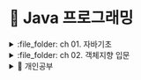 # 📝 Java 프로그래밍

<details>
<summary> :file_folder: ch 01. 자바기초 </summary>
<div markdown="1">
  
  ## 📖 자바 프로그래밍 시작
  ### 💡 프로그래밍이란
  - 프로그래밍: 컴픁가 일을 수행하도록 프로그래밍 언어로 명령어 집합(프로그램)을 만드는 일
  - 컴파일: 프로그래밍 언어를 컴퓨터가 실행 가능한 기계어로 만드는 일
  - 컴파일러: 기계어로 바꾸어 주는 프로그램(ex. 자바 컴파일러.gcc)
  ### 💡 자바프로그래밍의 특징
  - 플랫폼에 영향을 받지 않으므로 다양한 환경에서 사용할 수 있다.
  - 객체 지향 언어이기 때문에 유지보수가 쉽고 확장성이 좋다.
  - 프로그램이 안정적이다.
  - 풍부한 기능이 제공되는 오픈 소스이다.
  ### 💡 객체 지향 프로그래밍이 무엇인가?
  - 프로그램의 구현을 시간의 흐름순이 아닌 객체간의 관계와 협력을 기반으로 프로그램 하는 것
  - Object oriented programming(OOP) 이라고 함
  - 사용 하는 언어: Java, C++, C#, Python, Javascript 등 다수

  ## :book: 변하지 않는 상수와 리터럴, 변수의 형 변환
  ### 💡 상수(constant) 선언하기
  - 상수는 변하지 않는 수
  - ```final``` 예약어를 사용하여 선언
  - 상수를 사용하면 변하지 않는 값을 반복하여 사용할 때 의미있는 문자로 인식하기 쉽고 변하더라도 선언한 부분만 변경하면 되므로 여러부분을 수정할 필요가 없다.
  
  ```java
  package ch10;

  public class ConstantTest{
    public static void main(String[] args){

      final int MAX_NUM = 100;
      final int MIN_NUM;

      MIN_NUM = 0;

      System.out.println(MAX_NUM);
      System.out.println(MIN_NUM);
    }
  }
  ```

  ### 💡 형변환
  - 서로 다른 자료형 간에 연산등의 수행을 위해 하나의 자료형으로 통일하는 것
  - 묵시적 형 변환(explicit type conversion, 자동 현변환)과 명시적 형 변환(implicit tpye conversion, 강제 형변환)이 있음
  - 바이트 크기가 작은 자료형에서 큰 자료형으로 형 변환은 자동으로 이루어 짐
  - 덜 정밀한 자료형(정수)에서 더 정밀한 자료형(실수)으로 형 변환은 자동으로 이루어 짐
  
  ```java
  package ch10;

    public class TypeConversionTest {
    public static void main(String[] args){

      double dNum = 1.2;
      float fNum = 0.9F;

      int iNum1 = (int)dNum + (int)fNum;
      int iNum2 = (int)(dNum + fNum);

      System.out.println(iNum1);
      System.out.println(iNum2);
    }
  }
  ```
  ## 📖 연산자 
  ### 💡 대입연산자 (assignment operator)
  - 변수에 다른 변수나 값을 대입하는 연산자
  - 이항 연산자 중 우선 순위가 가장 낮은 연산자들
  - 왼족 변수 = 오른쪽 변수

  ### 💡 부호 연산자
  - 단항 연산자
  - 변수의 부호를 유지하거나 바꿈
  - 실제 변수의 부호가 변하려면 대입 연산자를 사용해야함

  ### 💡 산술 연산자
  - 사칙 연산자

  | 연산자 | 기능 | 연산 예  |
  | :--: | -- | -- |
  | + | 두 항을 더한다. | 1+2  |
  | - | 앞에 있는 항에서 뒤에 있는 항을 뺀다. | 1-2  |
  | * | 두 항을 곱한다. | 1*2  |
  | / | 앞에 있는 항에서 뒤에 있는 항을 나우어 몫을 구한다. | 4/3  |
  | % | 앞에 있는 항에서 뒤에 있는 항을 나우어 나머지를 구한다. | 4%3  |

  ### 💡 논리 연산자
  - 관계 연산자와 혼합하여 많이 사용됨
  | 연산자 | 기능 | 연산 예  |
  | :--: | -- | -- |
  | && (논리곱) | 두 항이 모두 참인 경우에만 결과 값이 참이다. | booleanval = (5 > 3) && (5 > 2); |
  | (논리합) | 두 항 중 하나의 항만 참이면 결과 값은 참이다. | booleanval = (5 > 3) || (5 < 2); |
  | ! (부정) | 단항 연산자이다. 참인 경우는 거짓으로 바꾸고, 거짓인 경우 참으로 바꾼다. | booleanval = !(5 > 3); |

  ### 💡 조건 연산자
  - 삼항 연산자
  - 조건식의 결과가 true인 경우와 거짓은 경우에 따라 다른 결과가 수행됨
  - if 문을 간단히 표현할 때 사용할 수 있음
  | 연산자 | 기능 | 연산 예  |
  | :--: | -- | -- |
  | 조건식 ? 결과1 : 결과2 | 조건식이 참이면 결과1, 조건식이 거짓이면 결과2가 선택된다. | int num = (5 > 3) ? 10 : 20; |

  ### 💡 비트 연산자
  - 대입연산자와 다른 연산자가 함께 쓰임

  | 연산자 | 기능 | 연산 예  |
  | :--: | -- | -- |
  | ~ | 비트의 반전(1의 보수) | a = ~a; |
  | & | 비트 단위 AND | 1 & 1 1반환 그 외는 0 |
  | (세로) | 비트 단위 OR | 0|0 0반환 그 외는 1 |
  | ^ | 비트 단위 XOP | 두개의 비트가 서로 다른 경우에 1을 반환 |
  | << | 왼쪽 shift | a<<2 변수 a를 2비트 만큼 왼쪽으로 이동 |
  | << | 오른쪽 shift | a>>2 변수 a를 2비트 만큼 오른쪽으로 이동 |
  
  ## 📖 조건문

  ### 💡 if 문 (만약에... 라면)
  - 주어진 조건에 따라 다른 실행이 이루어 지도록 구현
  ### 💡 switch-case 문
  - 비교 조건이 특정 값이나 문자열인 경우 사용
  - break 문을 사용하여 각 조건이 만족되면 switch 블럭을 빠져나오도록 함
  ```java
  package ch16;

  import java.util.Scanner;

  public class SwitchCaseTest {
    public static void main(String[] args){

      Scanner sc = new Scanner(System.in);
      int month = sc.nextInt();

      int day;
      switch(month){
        case 1, 3, 5, 7, 8, 10, 12 ->
          day = 31;
        case 2 ->
          day = 28;
        case 4, 6, 9, 11 ->
          day = 30;
        default -> {
          System.out.println("존재하지 않는 달 입니다.");
          day = -1;
        }
      }

     System.out.println(month + "월은 " + day + "일 입니다.");
    }
  }
  ```

  ```java
  package ch16;

  import java.util.Scanner;

  public class SwitchCaseTest {
    public static void main(String[] args){

      Scanner sc = new Scanner(System.in);
      int month = sc.nextInt();

      int day = switch(month){
        case 1, 3, 5, 7, 8, 10, 12 ->
          31;
        case 2 ->
          28;
        case 4, 6, 9, 11 ->
          30;
        default -> {
          System.out.println("존재하지 않는 달 입니다.");
          yield -1;
        }
      }

     System.out.println(month + "월은 " + day + "일 입니다.");
    }
  }
  ```
  
  ## 📖 반복문 

  ### 💡 while 문
  - 주어진 조건에 맞는 동안 지정된 수행문을 반복적으로 수행하는 제어문
  - 조건이 맞지 않으면 반복하던 수행을 멈추게 됨
  - 조건은 주로 반복 횟수나 값을 비교의 결과에 따라 true, false 판단됨

  ```java
  package ch18;

  import java.util.Scanner;

  public class WhileTest {
    public static void main(String[] args){

      Scanner sc = new Scanner(System.in);
      int input;
      int sum = 0;

      input = sc.nextInt();
      while(input != 0){
        sum += input;
        input = sc.nextInt();
      }

      System.out.println(sum);
    }
  }
  ``` 

  ### 💡 do - while 문
  - while문은 조건을 먼저 체크하고 반복 수행이 된다면, do-while문은 조건에 상관 없이 한번 수행하고 나서 조건을 체크

  ```java
  package ch18;

  import java.util.Scanner;

  public class WhileTest {
    public static void main(String[] args){

      Scanner sc = new Scanner(System.in);
      int input;
      int sum = 0;

      do{
        input = sc.nextInt();
        sum += input;
      }while(input != 0);

      System.out.println(sum);
    }
  }
  ``` 

  ## 📖 중간에 멈추는 break문, 무시하고 계속 진행하는 continue문
  ### 💡 break문 사용하기
  - 감싸고 있는 제어문의 블록을 빠져 나오는 기능 (Switch문 에서도 사용)
  - 반복문에서는 주로 조건문(if)와 같이 사용하여 조건에 해당되는 경우 반복수행을 멈추고 반복문 외부로 수행이 이동
  - 여러 반복문이 중첩되어 있는 경우엔 break 문이 포함되어 있는 반복문만 빠져 나옴
  ```java
  package ch21;

  public class BreakTest {
  
    public static void main(String[] args){
  
      int sum = 0;
      int num;
      for(num = 1; num++) {
        sum += num;
        if(sum >= 100)
          break;
      }
  
      System.out.println(sum);
      System.out.println(num);
    }
  }
  ```
  
  ### 💡 continue 문 사용하기
  - 반복문 내부에서 조건문(if)와 같이 사용하며, 조건이 맞는 경우 (true 이면) 이후 반복문 블럭 내부의 다른 수행문들을 수행하지 않음
  ```java
  // 1부터 100까지 숫자 중 3의 배수를 출력하는 코드
  
  package ch21;

  public class ContinueTest {
  
    public static void main(String[] args){
  
      int num;
      for(num = 1; num <= 100; num++) {
       
        if((num % 3) !=0) continue;
                             
        System.out.println(num);
      }
  
    }
  }
  ```
</div>
</details>

<details>
  <summary> :file_folder: ch 02. 객체지향 입문 </summary>
  <div markdown="1">
    
 ## 📖 객체와 객체지향 프로그래밍
 ### 💡 객체 (object)
 - 의사나 행위가 미치는 대상 (사전적 의미)
 - 구체적, 추상적 데이터의 단위 (학생, 회원, 생산, 주문, 배송)
 ### 💡 객체 지향 프로그램 구현 방법
 1. 객체를 정의한다.
 2. 각 객체가 제공하는 기능들을 구현한다.
 3. 각 객체가 제공하는 기능들 간의 솥ㅇ(메세지 전달)을 통하여 객체간의 협력을 구현한다.
 ## ✏️ 생활 속에서 객체를 찾아 클래스 구현해보기
 ### 💡 클래스는 객체의 청사진이다.
  - 객체의 속성은 클래스의 멤버 변수(member variable)로 선언한다.
  - 학생 클래스
  ```java
  public class Student {
      int studentNumber;
      String studentName;
      int majorCode;
      String majorName;
      int grade;
  }
  ```
  - 주문 클래스
  ```java
  public class Oreder {
      int orderId;
      String buyerId;
      String sellerId;
      int productId;
      String orderDate;
  }
  ```
  ### 💡 객체 지향 프로그램을 구현할 때는
  - 객체를 정의한다.
  - 각 객체의 속성을 멤버 변수로 역할을 메서드로 구현한다.
  - 각 객체간의 협력을 구현한다.
  ### 💡 클래스 코딩
  - 클래스는 대문자로 시작하는 것이 좋다.
  - java 파일 하나에 클래스는 여러 개가 있을 수 있지만, public 클래스는 하나이고, public 클래스와 java 파일의 이름은 동일하다.
  - cannel notation 방식으로 하는 것이 좋다.
    
  ## 📖 함수와 메서드
  ### 💡 함수 (function)
  - 하나의 기능을 수행하는 일련의 코드
  - 구현된 함수는 호출하여 사용하고 호출된 함수는 기능이 끝나면 제어가 반환된다.
  - 함수로 구현된 하나의 기능은 여러 곳에서 동일한 방식으로 호출되어 사용될 수 있다.
  ### 💡 함수 정의하기
  ```java
    int add(int num1, int num2) { 
    // 반환값에 대한 데이터 타입: int 함수명()
    // 반환을 안하는 경우: void 함수명()
      int result;
      result = num1 + num2;
      return result;
    }
  ```
 ### 💡 함수 예제
 ```java
  package ch03;
    public class FunctionTest {
    
        public static int addNaum(int num1, int num2) {

          int result;
          result = num1 + num2;
          return result;

        }

        public statuc void sayHello(string greeting) {

          System.out.println(greeting);

        }

        public statuc int clacSum() {
          int sum = 0;
          int i;

          for(i = 0; i <= 100; i++) {
            sum+=1;
          }

          return sum;
        }

         public static void main(String[] args) {

           int n1 = 10;
           int n2 = 20;

           int total = addNum(n1, n2);
           System.out.println(total);

           sayHello("안녕하세요");

           total = calcSum();
           System.out.println(total);

         }
     }
 ```
 ### 💡 함수 호출과 스택 메모리
 - 스택: 함수가 호출될 때 지역 변수들이 사용하는 메모리
 - 함수의 수행이 끝나면 자동으로 반환되는 메모리

 ### 💡 메서드 (method)
 - 객체의 기능을 구현하기 위해 클래스 내부에 구현되는 함수
 - 멤버 함수(member function)이라고 함
 - 메서드를 구현함으로써 객체의 기능이 구현됨
 - 메서드의 이름은 그 객체를 사용하는 객체(클라이언트)에 맞게 짓는 것이 좋음
                             
 ## 📖 멤버변수, 메서드 구현
 ### 💡 학생 클래스를 정의하고 이를 사용해보자
 - 학생 클래스의 속성을 멤버 변수로 선언하고 메서드를 구현
 ```java
    public class Student {
                             
        public int studentID;
        public String studentName;
        public String address;

        public void showStudentInfo() {
            Sustem.out.println(studentID + "학번 학생의 이름은" studentName + "이고, 주소는" + address + "입니다.");
        }

        public String getStudentName() {
            return studentName;
        }
                             
        public String setStudentName(String name) {
            studentName = name;
        }
    }
                             
     public class StudentTest {

         public static void main(String[] args) {

             Student studentLee = new Student(); // 생성자
             // 생성된 객체 studentLee: 인스턴스

             // 참조변수를 이용하여 호출
             studentLee.studentID = 12345; 
             studentLee.setStudentName("Lee");
             studentLee.address = "서울 강남구";
             // 힙이라는 동적 메모리에 데이터를 저장

             studentLee.showStudentInfo();

     }
                             
                             
 ```
                             
 ## 📖 인스턴스 생성과 힙 메모리
 ### 💡 인스턴스 (instance)
 - 클래스는 객체의 속성을 정의하고, 기능을 구현하여 만들어 놓은 코드 상태
 - 실제 클래스 기반으로 생성된 객체(인스턴스)는 각각 다른 멤버 변수값을 가지게 됨
 - new 키워드를 사용하여 인스턴스 생성
 ### 💡 힙 메모리
 - 생성된 인스턴스는 동적 메모리(heap memory)에 할당됨
 - C나 C++ 언어에서는 사용한 동적 메모리를 프로그래머가 해제 시켜야함 (free()나 delete 이용)
 - 자바에서 Garbage Collector 가 주기적으로 사용하지 않는 메모리를 수거
 - 하나의 클래스로 부터 여러개의 인스턴스가 생성되고 각각 다른 메모리 주소를 가지게 됨
 ### 💡 참조 변수, 참조 값
 ```java
                             
    Student studentLee = new Student();
    studentLee.studentName = "홍길동";

    System.out.println(studentLee);
                             
 ```
 ### 💡 용어정리
 - 객체: 객체 지향 프로그램의 대상, 생성된 인스턴스
 - 클래스: 객체를 프로그래밍 하리 위해 코드로 정의해 놓은 상태
 - 인스턴스: new 키워드를 사용하여 클래스를 메모리에 생성한 상태
 - 멤버 변수: 클래스의 속성, 특성
 - 메서드: 멤버 변수를 이용하여 클래싀 기능을 구현한 함수
 - 참조변수: 메모리에 생성된 인스턴스를 가리키는 변수
 - 참조 값: 생성된 인스턴스의 메모리 주소 값
                             
 ## 📖 생성자 (constructor)
 ### 💡 생성자
  - 생성자 기본 문법 <class_name> ([<argument_list>]) {[<statements>]}
  - 객체를 생성할 때 new 키워드와 함께 사용 - new Student();
  - 생성자는 일반 함수처럼 기능을 호출하는 것이 아니고 객체를 생성하기 위해 new와 함께 호출됨
  - 객체가 생성될 때 변수나 상수를 초기화하거나 다른 초기화 기능을 수행하는 메서드를 호출함
  - 생성자는 반환 값이 없고, 클래스의 이름과 동일
  - 대부분의 생성자는 외부에서 접근 가능하지만, 필요에 의해 private으로 선언되는 경우도 있음
  ### 💡 기본생성자(default constructor)
  - 클래스에는 반드시 적어도 하나 이상의 생성자가 존재
  - 클래스에 생성자를 구현하지 않아도 new 키워드와 함께 생성자를 호출할 수 있음
  - 클래스에 생성자가 하나도 없는 경우 컴파일러가 생성자 코드를 넣어줌
  - 매개 변수가 없음. 구현부가 없음
  
  ## :book: 여러가지 생성자를 정의하는 생성자 오버로딩 (overloading)
  ### 💡 생성자 정의하기
  - 생성자를 구현해서 사용할 수 있음
  - 클래스에 생성자를 따로 구현하면 기본 생성자 (default constructor)는 제공되지 않음
  - 생성자를 호출하는 코드에서 여러 생성자 중 필요에 따라 호출해서 사용할 수 있음
    
    UserInfo.java
    ```java
    public class UserInfo (
    
        public String userId;
        public String userPassWord;
        public String userName;
        public String userAddress;
        public String phoneNumber;

        public UserInfo(){}

        public String UserInfo(Sting userIc, String userPassWord, String userName) { 
            // 객체가 생성될 때 필요한 정보들을 생성
            this.userId = userId;
            this.userPassWord = userPassWord;
            this.userName = userName;
        }

        public String showUserInfo() {
            return "고객님의 아이디는 " + userId + "이고, 등록된 이름은 " + userName + "입니다.";
        }
    }
    ```
    UserInfoTest.java
    ```java
    public class UserInfoTest {
        public static void main(String[] args) {
    
            UserInfo userLee = new UserInfo();
            userLee.userId = "a12345";
            userLee.userPassWord = "zxsaqw12345";
            userLee.userName = "Lee";
            userLee.phoneNumber = "00012345678";
            userLee.userAddress = "Seoul, Korea";

            System.out.println(userLee.showUserInfo());

            UserInfo userKim = new UserInfo("b12345, "98760awsk", "Kim"");
            System.out.println(userKim.showUserInfo());
        }
    }
    ```
    ## 📖 참조 자료형 변수
    ### 💡 참조 자료형
    - 변수의 자료형
      - 기본 자료형: int, long, float, double 등
      - 참조 자료형: String, Date, Student 등
    - 클래스형으로 변수를 선언
    - 기본 자료형은 사용하는 메모리의 크기가 정해져 있지만, 참조 자료형은 클래스에 따라 다름
    - 참조 자료형을 사용할 때는 해당 변수에 대해 생성하여야 함(String 클래스는 예외적으로 생성하지 않고 사용할 수 있음)
    
  </div>
</details>
  
  
<details>
<summary> 📁 개인공부  </summary>
<div markdown="1">
  
  ## 📖 자바 입출력 - bufferedreader, bufferedwriter
  ### 개념
  #### 📌버퍼(buffer)
  > - 데이터를 한 곳에서 다른 한 곳으로 전송하는 동안 일시적으로 그 데이터를 보관하는 임시 메모리 영역  
  > - 입출력 속도 향상을 위해 버퍼 사용
  > - 속도가 빠르다
  
  ### 주요 용어
  #### 📌버퍼 플러시(buffer flush)
  ###### &nbsp;&nbsp;&nbsp;&nbsp;&nbsp;버퍼에 남아 있는 데이터를 출력(버퍼를 비우는 동작)
  #### 📌버퍼를 이용한 입력: `BufferedReader`
  #### 📌버퍼를 이용한 출력: `BufferedWriter`
  
  ### BufferedReader
  
  ### BufferedWriter
 
  ## 📖 백트래킹(Baktracking)
  - 해를 찾아가는 도중, 진행 중인 지금의 경로가 해가 될 것 같지 않으면 그 경로를 더이상 가지 않고 되돌아가는 것
  - 모든 경우의 수를 전부 고려하는 알고리즘
  - 상태공간을 트리로 나타낼수 있을 때 적합한 방식이다.
  - 반복문의 횟수까지 줄일 수 있으므로 효율적이다.
  - 가지치기라고도 한다.
  - 모든 가능한 경우의 수 중 특정 조건을 만족하는 경우만을 살펴본다.
  - 그 값이 답이 되는 값인지 판단한다. 그렇지 않으면 그 부분까지 탐색하지 않고 가지치기를 한다.
</div>
</details>
